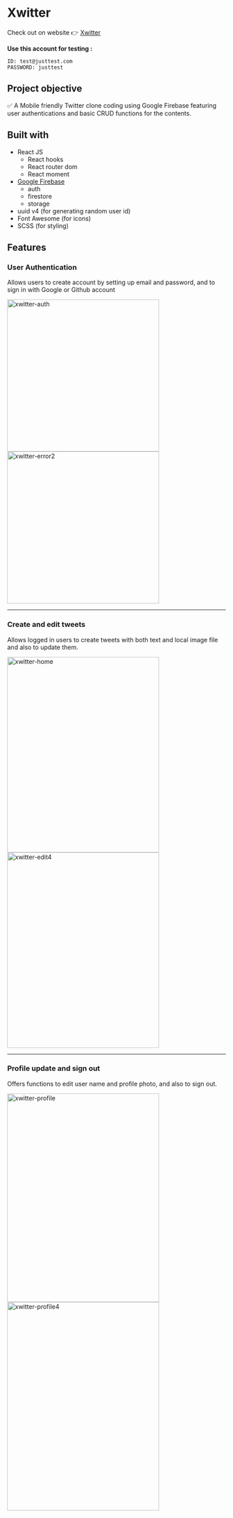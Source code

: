 # Xwitter 

Check out on website :point_right: [Xwitter](https://taesookang.github.io/xwitter/)

**Use this account for testing :**
```
ID: test@justtest.com
PASSWORD: justtest
```
## Project objective

:white_check_mark: A Mobile friendly Twitter clone coding using Google Firebase featuring user authentications and basic CRUD functions for the contents.

## Built with

- React JS
  - React hooks 
  - React router dom
  - React moment
- [Google Firebase](https://firebase.google.com/)
  - auth
  - firestore
  - storage
-  uuid v4 (for generating random user id)
- Font Awesome (for icons)
- SCSS (for styling)

## Features
### User Authentication 
Allows users to create account by setting up email and password, and to sign in with Google or Github account
 
<img width="350" alt="xwitter-auth" src="https://user-images.githubusercontent.com/75271289/109721558-848ca080-7b79-11eb-88a4-dbfbd02c644e.png"> <img width="350" alt="xwitter-error2" src="https://user-images.githubusercontent.com/75271289/109721670-a5ed8c80-7b79-11eb-846a-065843afdc90.png">

---
### Create and edit tweets  
Allows logged in users to create tweets with both text and local image file and also to update them.  

<img width="350" height="450" alt="xwitter-home" src="https://user-images.githubusercontent.com/75271289/109724723-fcf56080-7b7d-11eb-9cc6-2c45edcfe465.png"> <img width="350" height="450" alt="xwitter-edit4" src="https://user-images.githubusercontent.com/75271289/109763065-85482580-7bbf-11eb-82d7-2e7880550f63.png">

---
### Profile update and sign out
Offers functions to edit user name and profile photo, and also to sign out. 

<img width="350" height="480" alt="xwitter-profile" src="https://user-images.githubusercontent.com/75271289/109764621-cc371a80-7bc1-11eb-8b25-6fb7edde5011.png"> <img width="350" height="480" alt="xwitter-profile4" src="https://user-images.githubusercontent.com/75271289/109765509-f63d0c80-7bc2-11eb-96ed-a17752aa1f60.png">

